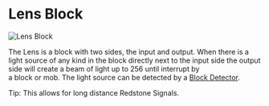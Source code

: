 # Lens Block

![Lens Block](block:betterwithmods:lens)

The Lens is a block with two sides, the input and output. When there is a light source of any kind in the block directly next to the input side the output side will create a beam of light up to 256 until interrupt by  
a block or mob. The light source can be detected by a [Block Detector](detector.md).
  
Tip: This allows for long distance Redstone Signals.

